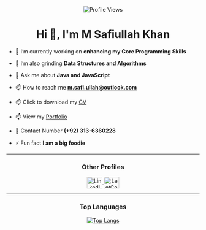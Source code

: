 <div align="center">
  <img src="https://komarev.com/ghpvc/?username=safi-io" alt="Profile Views" />
</div>

<h1 align="center">Hi 👋, I'm M Safiullah Khan</h1>

- 🔭 I’m currently working on **enhancing my Core Programming Skills**

- 🌱 I’m also grinding **Data Structures and Algorithms**

- 💬 Ask me about **Java and JavaScript**

- 📫 How to reach me **m.safi.ullah@outlook.com**

- 📫 Click to download my <a href="https://drive.google.com/file/d/17dUl4ss582BO-6Q981iAurmMzg-USodc/view?usp=sharing" target="_blank">CV</a>

- 📫 View my <a href="https://safikhan.me" target="_blank">Portfolio</a>

- 👋 Contact Number **(+92) 313-6360228**

- ⚡ Fun fact **I am a big foodie**

---
<h3 align="center">Other Profiles</h3>
<p align="center">
  <a href="https://linkedin.com/in/safi-io" target="_blank">
    <img align="center" src="https://raw.githubusercontent.com/rahuldkjain/github-profile-readme-generator/master/src/images/icons/Social/linked-in-alt.svg" alt="LinkedIn" height="30" width="40" />
  </a>
  <a href="https://leetcode.com/u/safi-io" target="_blank">
    <img align="center" src="https://raw.githubusercontent.com/rahuldkjain/github-profile-readme-generator/master/src/images/icons/Social/leet-code.svg" alt="LeetCode" height="30" width="40" />
  </a>
</p>

---

<div align="center">
  <h3>Top Languages</h3>
  <a href="https://github.com/EthanJamesLew/github-readme-stats-academic">
    <img src="https://github-readme-stats.vercel.app/api/top-langs/?username=safi-io&layout=donut" alt="Top Langs" />
  </a>
</div>

